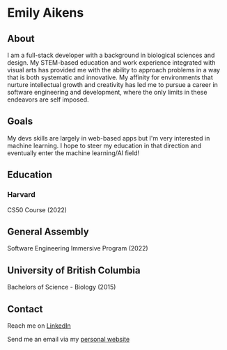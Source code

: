 # Emily Aikens

## About

I am a full-stack developer with a background in biological sciences and design. My STEM-based education and work experience integrated with visual arts has provided me with the ability to approach problems in a way that is both systematic and innovative. My affinity for environments that nurture intellectual growth and creativity has led me to pursue a career in software engineering and development, where the only limits in these endeavors are self imposed.

## Goals

My devs skills are largely in web-based apps but I'm very interested in machine learning. I hope to steer my education in that direction and eventually enter the machine learning/AI field!

## Education

  ### Harvard
  CS50 Course (2022)

  ## General Assembly 
  Software Engineering Immersive Program (2022)

  ## University of British Columbia 
  Bachelors of Science - Biology (2015)

## Contact

Reach me on [LinkedIn](https://www.linkedin.com/in/emilyaikens/)

Send me an email via my [personal website](https://www.emilyaikens.com)
